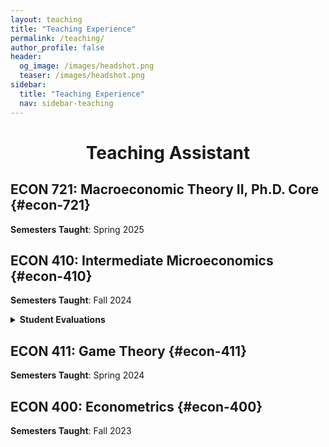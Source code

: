 ```yaml
---
layout: teaching
title: "Teaching Experience"
permalink: /teaching/
author_profile: false
header:
  og_image: /images/headshot.png
  teaser: /images/headshot.png
sidebar:
  title: "Teaching Experience"
  nav: sidebar-teaching
---
```


<!-- <h1 id="instructor" style="text-align:center;">Instructor</h1> 

## ECON 101: Introduction to Economics {#econ-101}
**Semesters Taught**: Summer 2025 -->

<h1 id="teaching-assistant" style="text-align:center;">Teaching Assistant</h1> 

## ECON 721: Macroeconomic Theory II, Ph.D. Core {#econ-721}
**Semesters Taught**: Spring 2025

## ECON 410: Intermediate Microeconomics {#econ-410}
 **Semesters Taught**: Fall 2024

<details>
<summary><strong>Student Evaluations</strong></summary>
<div class="quote__container">
  
  <!-- First Quote -->
  <div class="quote__minipage">
    <center style="margin-bottom: 0.25em;"> <a href="http://caleblangdon.github.io/files/ECON410-607_Fall2024_Evals.pdf" class="btn btn--primary btn--half">Fall 2024</a></center>
    <center><strong> Overall Mean: 4.33/5 </strong> </center>
    <blockquote>
    	"Caleb is the best TA I have ever had. He clearly has a very firm grasp on subject material and is able to uniquely explain it in a way that actually makes sense. Overall, I would give him a 10/10."
  
    <cite> Fall 2024 Student</cite>
    </blockquote>
    
    <blockquote>
    	"He was a really good teacher. I definitely recommend going to his recitations to reinforce what you learn. He made things easier to understand, and would explain it very nicely."
  
    <cite> Fall 2024 Student</cite>
    </blockquote>
    
  </div>
</div>
</details>

## ECON 411: Game Theory {#econ-411}
 **Semesters Taught**: Spring 2024

## ECON 400: Econometrics {#econ-400}
 **Semesters Taught**: Fall 2023
  